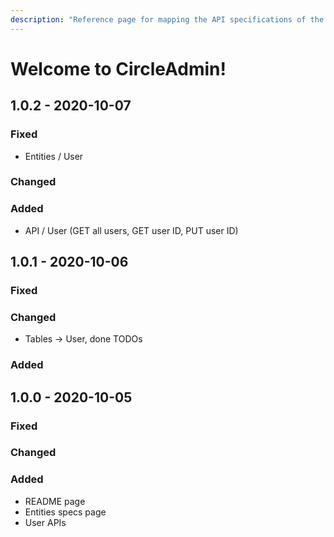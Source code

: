 ```yaml
---
description: "Reference page for mapping the API specifications of the project in question. Any corrections or improvements are welcome to the GitHub repository (by authorized personnel \U0001F62C)."
---
```


# Welcome to CircleAdmin!

## 1.0.2 - 2020-10-07

### Fixed

* Entities / User

### Changed

### Added

* API / User \(GET all users, GET user ID, PUT user ID\)

## 1.0.1 - 2020-10-06

### Fixed

### Changed

* Tables -&gt; User, done TODOs

### Added

## 1.0.0 - 2020-10-05

### Fixed

### Changed

### Added

* README page
* Entities specs page
* User APIs

## 

